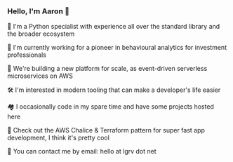 ### Hello, I'm Aaron 👋

🐍  I'm a Python specialist with experience all over the standard library and the broader ecosystem

🦄  I'm currently working for a pioneer in behavioural analytics for investment professionals

🧱  We're building a new platform for scale, as event-driven serverless microservices on AWS

🛠  I'm interested in modern tooling that can make a developer's life easier

🏘  I occasionally code in my spare time and have some projects hosted here

🐎  Check out the AWS Chalice & Terraform pattern for super fast app development, I think it's pretty cool

💬  You can contact me by email: hello at lgrv dot net
